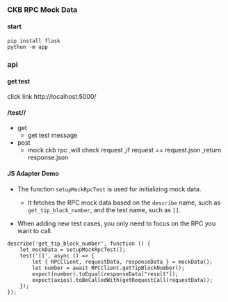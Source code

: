 ### CKB RPC Mock Data

#### start 
```shell
pip install flask
python -m app
```

### api

#### get test
click link  http://localhost:5000/

#### /test/<directory>/<filename>

- get 
  - get test message 
- post 
  - mock ckb rpc ,will check request ,if request == request.json ,return response.json 

#### JS Adapter Demo
- The function `setupMockRpcTest` is used for initializing mock data.
  - It fetches the RPC mock data based on the `describe` name, such as `get_tip_block_number`, and the test name, such as `[]`.

- When adding new test cases, you only need to focus on the RPC you want to call.
```shell
describe('get_tip_block_number', function () {
    let mockData = setupMockRpcTest();
    test('[]', async () => {
        let { RPCClient, requestData, responseData } = mockData();
        let number = await RPCClient.getTipBlockNumber();
        expect(number).toEqual(responseData["result"]);
        expect(axios).toBeCalledWith(getRequestCall(requestData));
    });
});
```
